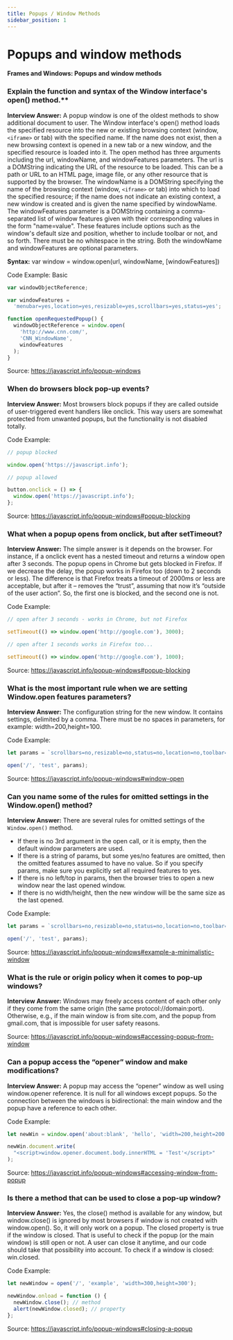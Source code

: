 ```yaml
---
title: Popups / Window Methods
sidebar_position: 1
---
```


# Popups and window methods

**Frames and Windows: Popups and window methods**

### Explain the function and syntax of the Window interface's open() method.\*\*

**Interview Answer:** A popup window is one of the oldest methods to show additional document to user. The Window interface's open() method loads the specified resource into the new or existing browsing context (window, `<iframe>` or tab) with the specified name. If the name does not exist, then a new browsing context is opened in a new tab or a new window, and the specified resource is loaded into it. The open method has three arguments including the url, windowName, and windowFeatures parameters. The url is a DOMString indicating the URL of the resource to be loaded. This can be a path or URL to an HTML page, image file, or any other resource that is supported by the browser. The windowName is a DOMString specifying the name of the browsing context (window, `<iframe>` or tab) into which to load the specified resource; if the name does not indicate an existing context, a new window is created and is given the name specified by windowName. The windowFeatures parameter is a DOMString containing a comma-separated list of window features given with their corresponding values in the form "name=value". These features include options such as the window's default size and position, whether to include toolbar or not, and so forth. There must be no whitespace in the string. Both the windowName and windowFeatures are optional parameters.

**Syntax:** var window = window.open(url, windowName, [windowFeatures])

Code Example: Basic

```js
var windowObjectReference;

var windowFeatures =
  'menubar=yes,location=yes,resizable=yes,scrollbars=yes,status=yes';

function openRequestedPopup() {
  windowObjectReference = window.open(
    'http://www.cnn.com/',
    'CNN_WindowName',
    windowFeatures
  );
}
```

Source: <https://javascript.info/popup-windows>

### When do browsers block pop-up events?

**Interview Answer:** Most browsers block popups if they are called outside of user-triggered event handlers like onclick. This way users are somewhat protected from unwanted popups, but the functionality is not disabled totally.

Code Example:

```js
// popup blocked

window.open('https://javascript.info');

// popup allowed

button.onclick = () => {
  window.open('https://javascript.info');
};
```

Source: <https://javascript.info/popup-windows#popup-blocking>

### What when a popup opens from onclick, but after setTimeout?

**Interview Answer:** The simple answer is it depends on the browser. For instance, if a onclick event has a nested timeout and returns a window open after 3 seconds. The popup opens in Chrome but gets blocked in Firefox. If we decrease the delay, the popup works in Firefox too (down to 2 seconds or less). The difference is that Firefox treats a timeout of 2000ms or less are acceptable, but after it – removes the “trust”, assuming that now it’s “outside of the user action”. So, the first one is blocked, and the second one is not.

Code Example:

```js
// open after 3 seconds - works in Chrome, but not Firefox

setTimeout(() => window.open('http://google.com'), 3000);

// open after 1 seconds works in Firefox too...

setTimeout(() => window.open('http://google.com'), 1000);
```

Source: <https://javascript.info/popup-windows#popup-blocking>

### What is the most important rule when we are setting Window.open features parameters?

**Interview Answer:** The configuration string for the new window. It contains settings, delimited by a comma. There must be no spaces in parameters, for example: width=200,height=100.

Code Example:

```js
let params = `scrollbars=no,resizable=no,status=no,location=no,toolbar=no`;

open('/', 'test', params);
```

Source: <https://javascript.info/popup-windows#window-open>

### Can you name some of the rules for omitted settings in the Window.open() method?

**Interview Answer:** There are several rules for omitted settings of the `Window.open()` method.

- If there is no 3rd argument in the open call, or it is empty, then the default window parameters are used.
- If there is a string of params, but some yes/no features are omitted, then the omitted features assumed to have no value. So if you specify params, make sure you explicitly set all required features to yes.
- If there is no left/top in params, then the browser tries to open a new window near the last opened window.
- If there is no width/height, then the new window will be the same size as the last opened.

Code Example:

```js
let params = `scrollbars=no,resizable=no,status=no,location=no,toolbar=no`;

open('/', 'test', params);
```

Source: <https://javascript.info/popup-windows#example-a-minimalistic-window>

### What is the rule or origin policy when it comes to pop-up windows?

**Interview Answer:** Windows may freely access content of each other only if they come from the same origin (the same protocol://domain:port). Otherwise, e.g., if the main window is from site.com, and the popup from gmail.com, that is impossible for user safety reasons.

Source: <https://javascript.info/popup-windows#accessing-popup-from-window>

### Can a popup access the “opener” window and make modifications?

**Interview Answer:** A popup may access the “opener” window as well using window.opener reference. It is null for all windows except popups. So the connection between the windows is bidirectional: the main window and the popup have a reference to each other.

Code Example:

```js
let newWin = window.open('about:blank', 'hello', 'width=200,height=200');

newWin.document.write(
  "<script>window.opener.document.body.innerHTML = 'Test'</script>"
);
```

Source: <https://javascript.info/popup-windows#accessing-window-from-popup>

### Is there a method that can be used to close a pop-up window?

**Interview Answer:** Yes, the close() method is available for any window, but window.close() is ignored by most browsers if window is not created with window.open(). So, it will only work on a popup. The closed property is true if the window is closed. That is useful to check if the popup (or the main window) is still open or not. A user can close it anytime, and our code should take that possibility into account. To check if a window is closed: win.closed.

Code Example:

```js
let newWindow = open('/', 'example', 'width=300,height=300');

newWindow.onload = function () {
  newWindow.close(); // method
  alert(newWindow.closed); // property
};
```

Source: <https://javascript.info/popup-windows#closing-a-popup>
